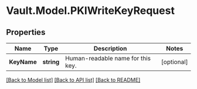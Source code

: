 # Vault.Model.PKIWriteKeyRequest

## Properties

Name | Type | Description | Notes
------------ | ------------- | ------------- | -------------
**KeyName** | **string** | Human-readable name for this key. | [optional] 

[[Back to Model list]](../README.md#documentation-for-models) [[Back to API list]](../README.md#documentation-for-api-endpoints) [[Back to README]](../README.md)

